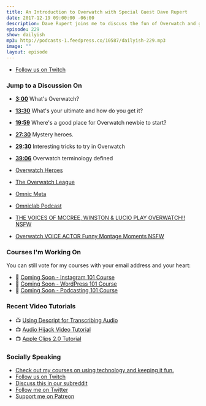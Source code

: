 ```yaml
---
title: An Introduction to Overwatch with Special Guest Dave Rupert
date: 2017-12-19 09:00:00 -06:00
description: Dave Rupert joins me to discuss the fun of Overwatch and give some tips for anyone thinking of starting out on their Overwatch journey.
episode: 229
show: dailyish
mp3: http://podcasts-1.feedpress.co/10587/dailyish-229.mp3
image: ""
layout: episode
---
```


* [Follow us on Twitch](https://www.twitch.tv/goodstuff_fm)

### Jump to a Discussion On

* **[3:00](#t=3:00)** What's Overwatch?
* **[13:30](#t=13:30)** What's your ultimate and how do you get it?
* **[19:59](#t=19:59)** Where's a good place for Overwatch newbie to start?
* **[27:30](#t=27:30)** Mystery heroes.
* **[29:30](#t=29:30)** Interesting tricks to try in Overwatch
* **[39:06](#t=39:06)** Overwatch terminology defined

* [Overwatch Heroes](https://playoverwatch.com/en-us/heroes/)
* [The Overwatch League](https://overwatchleague.com/en-us/)
* [Omnic Meta](http://www.omnicmeta.com/p/home.html)
* [Omniclab Podcast](http://www.omniclab.com)
* [THE VOICES OF MCCREE, WINSTON & LUCIO PLAY OVERWATCH!! NSFW](https://www.youtube.com/watch?v=9kg1a-D0GLk)
* [Overwatch VOICE ACTOR Funny Montage Moments NSFW](https://www.youtube.com/watch?v=maQYxG9gAJM)

### Courses I'm Working On

You can still vote for my courses with your email address and your heart:

* 🌅 [Coming Soon - Instagram 101 Course](https://courses.chrisenns.com/instagram-101)
* 📝 [Coming Soon - WordPress 101 Course](https://courses.chrisenns.com/wordpress-101)
* 🎤 [Coming Soon - Podcasting 101 Course](https://courses.chrisenns.com/podcasting-101)

### Recent Video Tutorials

* 📺 [Using Descript for Transcribing Audio](https://www.youtube.com/watch?v=XD401h0Kctw&t=1s)
* 📺 [Audio Hijack Video Tutorial](https://www.youtube.com/watch?v=gksxKV85ARU)
* 📺 [Apple Clips 2.0 Tutorial](https://www.youtube.com/watch?v=CzI6L31LEvQ)

### Socially Speaking

* [Check out my courses on using technology and keeping it fun.](https://courses.chrisenns.com)
* [Follow us on Twitch](https://www.twitch.tv/goodstuff_fm)
* [Discuss this in our subreddit](https://www.reddit.com/r/Goodstuff_fm/)
* [Follow me on Twitter](https://www.twitter.com/ichris)
* [Support me on Patreon](https://www.patreon.com/ichris)
